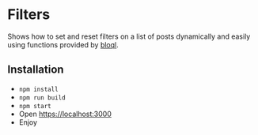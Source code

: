 # Filters

Shows how to set and reset filters on a list of posts dynamically and easily using functions provided by  [bloql](https://github.com/adriantoine/bloql).

## Installation

- `npm install`
- `npm run build`
- `npm start`
- Open [https://localhost:3000](https://localhost:3000)
- Enjoy
